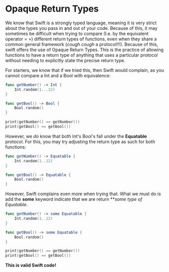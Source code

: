 # Opaque Return Types
We know that Swift is a strongly typed language, meaning it is very strict about the types you pass in and out of your code.
Because of this, it may sometimes be difficult when trying to compare (I.e. by the equivalent operator = =) different return types of functions, even when they share a common general framework (*cough cough* a protocol!!!).
Because of this, swift offers the use of Opaque Return Types. This is the practice of allowing functions to have a return type of anything that uses a particular protocol without needing to explicitly state the precise return type.

For starters, we know that if we tried this, then Swift would complain, as you cannot compare a Int and a Bool with equivalence:
```swift
func getNumber() -> Int {
    Int.random(1...12)
}

func getBool() -> Bool {
    Bool.random()
}

print(getNumber() == getNumber())
print(getBool() == getBool())
```
However, we *do* know that both Int's Bool's fall under the **Equatable** protocol. For this, you may try adjusting the return type as such for both functions:
```swift
func getNumber() -> Equatable {
    Int.random(1..12)
}

func getBool() -> Equatable {
    Bool.random()
}
```
However, Swift complains even more when trying that. What we must do is add the **some** keyword indicate that we are return ***some type of Equatable*.
```swift
func getNumber() -> some Equatable {
    Int.random(1..12)
}

func getBool() -> some Equatable {
    Bool.random()
}

print(getNumber() == getNumber())
print(getBool() == getBool())
```
**This is valid Swift code!**